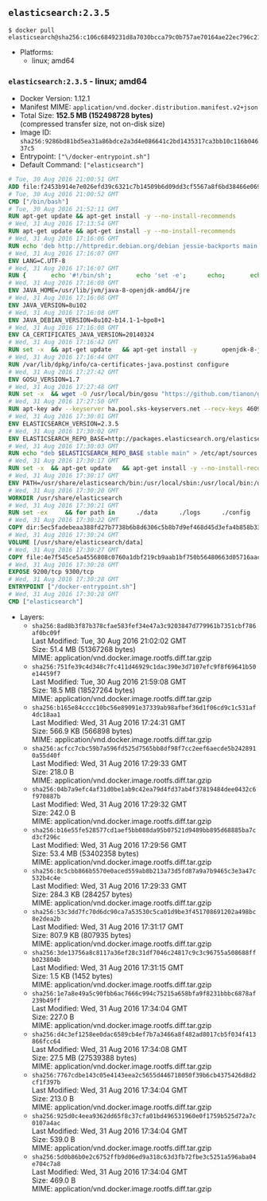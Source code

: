 ## `elasticsearch:2.3.5`

```console
$ docker pull elasticsearch@sha256:c106c6849231d8a7030bcca79c0b757ae70164ae22ec796c2100d24c58925b5a
```

-	Platforms:
	-	linux; amd64

### `elasticsearch:2.3.5` - linux; amd64

-	Docker Version: 1.12.1
-	Manifest MIME: `application/vnd.docker.distribution.manifest.v2+json`
-	Total Size: **152.5 MB (152498728 bytes)**  
	(compressed transfer size, not on-disk size)
-	Image ID: `sha256:9286bd81bd5ea31a86bdce2a3d4e086641c2bd1435317ca3bb10c116b04637c5`
-	Entrypoint: `["\/docker-entrypoint.sh"]`
-	Default Command: `["elasticsearch"]`

```dockerfile
# Tue, 30 Aug 2016 21:00:51 GMT
ADD file:f2453b914e7e026efd39c6321c7b14509b6d09dd3cf5567a8f6bd38466e06954 in / 
# Tue, 30 Aug 2016 21:00:52 GMT
CMD ["/bin/bash"]
# Tue, 30 Aug 2016 21:52:11 GMT
RUN apt-get update && apt-get install -y --no-install-recommends 		ca-certificates 		curl 		wget 	&& rm -rf /var/lib/apt/lists/*
# Wed, 31 Aug 2016 17:13:54 GMT
RUN apt-get update && apt-get install -y --no-install-recommends 		bzip2 		unzip 		xz-utils 	&& rm -rf /var/lib/apt/lists/*
# Wed, 31 Aug 2016 17:16:06 GMT
RUN echo 'deb http://httpredir.debian.org/debian jessie-backports main' > /etc/apt/sources.list.d/jessie-backports.list
# Wed, 31 Aug 2016 17:16:07 GMT
ENV LANG=C.UTF-8
# Wed, 31 Aug 2016 17:16:07 GMT
RUN { 		echo '#!/bin/sh'; 		echo 'set -e'; 		echo; 		echo 'dirname "$(dirname "$(readlink -f "$(which javac || which java)")")"'; 	} > /usr/local/bin/docker-java-home 	&& chmod +x /usr/local/bin/docker-java-home
# Wed, 31 Aug 2016 17:16:08 GMT
ENV JAVA_HOME=/usr/lib/jvm/java-8-openjdk-amd64/jre
# Wed, 31 Aug 2016 17:16:08 GMT
ENV JAVA_VERSION=8u102
# Wed, 31 Aug 2016 17:16:08 GMT
ENV JAVA_DEBIAN_VERSION=8u102-b14.1-1~bpo8+1
# Wed, 31 Aug 2016 17:16:08 GMT
ENV CA_CERTIFICATES_JAVA_VERSION=20140324
# Wed, 31 Aug 2016 17:16:42 GMT
RUN set -x 	&& apt-get update 	&& apt-get install -y 		openjdk-8-jre-headless="$JAVA_DEBIAN_VERSION" 		ca-certificates-java="$CA_CERTIFICATES_JAVA_VERSION" 	&& rm -rf /var/lib/apt/lists/* 	&& [ "$JAVA_HOME" = "$(docker-java-home)" ]
# Wed, 31 Aug 2016 17:16:44 GMT
RUN /var/lib/dpkg/info/ca-certificates-java.postinst configure
# Wed, 31 Aug 2016 17:27:42 GMT
ENV GOSU_VERSION=1.7
# Wed, 31 Aug 2016 17:27:48 GMT
RUN set -x 	&& wget -O /usr/local/bin/gosu "https://github.com/tianon/gosu/releases/download/$GOSU_VERSION/gosu-$(dpkg --print-architecture)" 	&& wget -O /usr/local/bin/gosu.asc "https://github.com/tianon/gosu/releases/download/$GOSU_VERSION/gosu-$(dpkg --print-architecture).asc" 	&& export GNUPGHOME="$(mktemp -d)" 	&& gpg --keyserver ha.pool.sks-keyservers.net --recv-keys B42F6819007F00F88E364FD4036A9C25BF357DD4 	&& gpg --batch --verify /usr/local/bin/gosu.asc /usr/local/bin/gosu 	&& rm -r "$GNUPGHOME" /usr/local/bin/gosu.asc 	&& chmod +x /usr/local/bin/gosu 	&& gosu nobody true
# Wed, 31 Aug 2016 17:27:50 GMT
RUN apt-key adv --keyserver ha.pool.sks-keyservers.net --recv-keys 46095ACC8548582C1A2699A9D27D666CD88E42B4
# Wed, 31 Aug 2016 17:30:01 GMT
ENV ELASTICSEARCH_VERSION=2.3.5
# Wed, 31 Aug 2016 17:30:02 GMT
ENV ELASTICSEARCH_REPO_BASE=http://packages.elasticsearch.org/elasticsearch/2.x/debian
# Wed, 31 Aug 2016 17:30:03 GMT
RUN echo "deb $ELASTICSEARCH_REPO_BASE stable main" > /etc/apt/sources.list.d/elasticsearch.list
# Wed, 31 Aug 2016 17:30:17 GMT
RUN set -x 	&& apt-get update 	&& apt-get install -y --no-install-recommends elasticsearch=$ELASTICSEARCH_VERSION 	&& rm -rf /var/lib/apt/lists/*
# Wed, 31 Aug 2016 17:30:17 GMT
ENV PATH=/usr/share/elasticsearch/bin:/usr/local/sbin:/usr/local/bin:/usr/sbin:/usr/bin:/sbin:/bin
# Wed, 31 Aug 2016 17:30:20 GMT
WORKDIR /usr/share/elasticsearch
# Wed, 31 Aug 2016 17:30:21 GMT
RUN set -ex 	&& for path in 		./data 		./logs 		./config 		./config/scripts 	; do 		mkdir -p "$path"; 		chown -R elasticsearch:elasticsearch "$path"; 	done
# Wed, 31 Aug 2016 17:30:22 GMT
COPY dir:5ec5fadebeaa388fd27b7738b6b8d6306c5b8b7d9ef468d45d3efa4b858b338f in ./config 
# Wed, 31 Aug 2016 17:30:24 GMT
VOLUME [/usr/share/elasticsearch/data]
# Wed, 31 Aug 2016 17:30:27 GMT
COPY file:4e7f545ce5a4556808c0760a1dbf219cb9aab1bf750b56480663d05716aac376 in / 
# Wed, 31 Aug 2016 17:30:28 GMT
EXPOSE 9200/tcp 9300/tcp
# Wed, 31 Aug 2016 17:30:28 GMT
ENTRYPOINT ["/docker-entrypoint.sh"]
# Wed, 31 Aug 2016 17:30:28 GMT
CMD ["elasticsearch"]
```

-	Layers:
	-	`sha256:8ad8b3f87b378cfae583fef34e47a3c9203847d779961b7351cbf786af0bc09f`  
		Last Modified: Tue, 30 Aug 2016 21:02:02 GMT  
		Size: 51.4 MB (51367268 bytes)  
		MIME: application/vnd.docker.image.rootfs.diff.tar.gzip
	-	`sha256:751fe39c4d348c7fc411d46929c1dac390e3d7107efc9f8f69641b50e14459f7`  
		Last Modified: Tue, 30 Aug 2016 21:59:08 GMT  
		Size: 18.5 MB (18527264 bytes)  
		MIME: application/vnd.docker.image.rootfs.diff.tar.gzip
	-	`sha256:b165e84cccc10bc56e89091e37339ab98afbef36d1f06cd9c1c531af4dc18aa1`  
		Last Modified: Wed, 31 Aug 2016 17:24:31 GMT  
		Size: 566.9 KB (566898 bytes)  
		MIME: application/vnd.docker.image.rootfs.diff.tar.gzip
	-	`sha256:acfcc7cbc59b7a596fd525d7565bb8df98f7cc2eef6aecde5b2428910a55d40f`  
		Last Modified: Wed, 31 Aug 2016 17:29:33 GMT  
		Size: 218.0 B  
		MIME: application/vnd.docker.image.rootfs.diff.tar.gzip
	-	`sha256:04b7a9efc4af31d0be1ab9c42ea79d4fd37ab4f37819484dee0432c6f970887b`  
		Last Modified: Wed, 31 Aug 2016 17:29:32 GMT  
		Size: 242.0 B  
		MIME: application/vnd.docker.image.rootfs.diff.tar.gzip
	-	`sha256:b16e55fe528577cd1aef5bb088da95b07521d9489bb895d68885ba7cd3cf296c`  
		Last Modified: Wed, 31 Aug 2016 17:29:56 GMT  
		Size: 53.4 MB (53402358 bytes)  
		MIME: application/vnd.docker.image.rootfs.diff.tar.gzip
	-	`sha256:8c5cbb866b5570e0aced559ab8b213a73d5fd87a9a7b9465c3e3a47c532b4c4e`  
		Last Modified: Wed, 31 Aug 2016 17:29:33 GMT  
		Size: 284.3 KB (284257 bytes)  
		MIME: application/vnd.docker.image.rootfs.diff.tar.gzip
	-	`sha256:53c3dd7fc70d6dc90ca7a53530c5ca01d9be3f451708691202a498bc8e2dea2b`  
		Last Modified: Wed, 31 Aug 2016 17:31:17 GMT  
		Size: 807.9 KB (807935 bytes)  
		MIME: application/vnd.docker.image.rootfs.diff.tar.gzip
	-	`sha256:3de13756a8c8117a36ef28c31df7046c24817c9c3c96755a508688ffb023804b`  
		Last Modified: Wed, 31 Aug 2016 17:31:15 GMT  
		Size: 1.5 KB (1452 bytes)  
		MIME: application/vnd.docker.image.rootfs.diff.tar.gzip
	-	`sha256:1e7a8e49a5c90fbb6ac7666c994c75215a658bfa9f8231bbbc6878af239b49ff`  
		Last Modified: Wed, 31 Aug 2016 17:34:04 GMT  
		Size: 227.0 B  
		MIME: application/vnd.docker.image.rootfs.diff.tar.gzip
	-	`sha256:d4c3ef1258ee0dac6589cb4ef7b7a3466a8f482ad8017cb5f034f413866fcc64`  
		Last Modified: Wed, 31 Aug 2016 17:34:08 GMT  
		Size: 27.5 MB (27539388 bytes)  
		MIME: application/vnd.docker.image.rootfs.diff.tar.gzip
	-	`sha256:7767cdbe143c05e4143eea2c5655d446718050f39b6cb4375426d8d2cf1f397b`  
		Last Modified: Wed, 31 Aug 2016 17:34:04 GMT  
		Size: 213.0 B  
		MIME: application/vnd.docker.image.rootfs.diff.tar.gzip
	-	`sha256:925d0c4eea9362dd65f8c37cfa01bd496531960e0f1759b525d72a7c0107a4ac`  
		Last Modified: Wed, 31 Aug 2016 17:34:04 GMT  
		Size: 539.0 B  
		MIME: application/vnd.docker.image.rootfs.diff.tar.gzip
	-	`sha256:5d0b86b0e2c6752ffb9d06ed9a318c63d3fb72fbe3c5251a596aba04e704c7a8`  
		Last Modified: Wed, 31 Aug 2016 17:34:04 GMT  
		Size: 469.0 B  
		MIME: application/vnd.docker.image.rootfs.diff.tar.gzip
